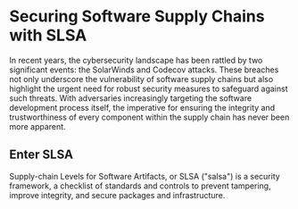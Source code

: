 # Securing Software Supply Chains with SLSA 

In recent years, the cybersecurity landscape has been rattled by two significant events: the SolarWinds and Codecov attacks. These breaches not only underscore the vulnerability of software supply chains but also highlight the urgent need for robust security measures to safeguard against such threats. With adversaries increasingly targeting the software development process itself, the imperative for ensuring the integrity and trustworthiness of every component within the supply chain has never been more apparent.

## Enter SLSA

Supply-chain Levels for Software Artifacts, or SLSA ("salsa") is a security framework, a checklist of standards and controls to prevent tampering, improve integrity, and secure packages and infrastructure.
